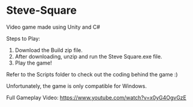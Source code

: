 # Steve-Square
Video game made using Unity and C#

Steps to Play:
  1. Download the Build zip file.
  2. After downloading, unzip and run the Steve Square.exe file.
  3. Play the game!
  
Refer to the Scripts folder to check out the coding behind the game :)

Unfortunately, the game is only compatible for Windows.

Full Gameplay Video: https://www.youtube.com/watch?v=x0yG4OgvGzE
